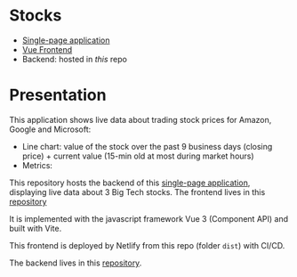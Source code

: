 # Stocks

* [Single-page application](https://stocks.vlgdata.io/)
* [Vue Frontend](https://github.com/datatrigger/stocks_frontend)
* Backend: hosted in *this* repo

# Presentation

This application shows live data about trading stock prices for Amazon, Google and Microsoft:
* Line chart: value of the stock over the past 9 business days (closing price) + current value (15-min old at most during market hours)
* Metrics: 

This repository hosts the backend of this [single-page application](https://stocks.vlgdata.io/), displaying live data about 3 Big Tech stocks.
The frontend lives in this [repository](https://github.com/datatrigger/stocks_frontend)

It is implemented with the javascript framework Vue 3 (Component API) and built with Vite.

This frontend is deployed by Netlify from this repo (folder `dist`) with CI/CD.

The backend lives in this [repository](https://github.com/datatrigger/stocks_backend).
